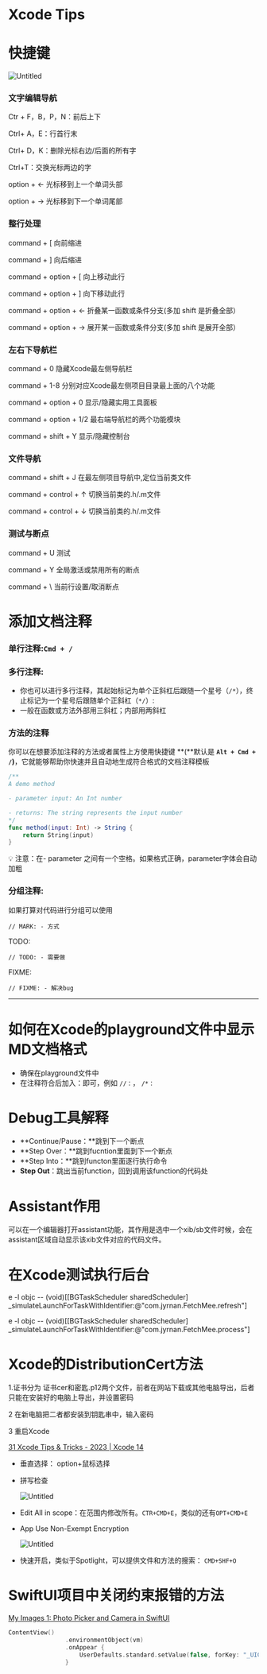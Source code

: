# Xcode Tips

# 快捷键

![Untitled](Xcode%20Tips%20c99b37f359224b9db210991066f51222/Untitled.png)

### 文字编辑导航

Ctr + F，B，P，N：前后上下

Ctrl+ A，E：行首行末

Ctrl+ D，K：删除光标右边/后面的所有字

Ctrl+T：交换光标两边的字

option + ← 光标移到上一个单词头部

option + → 光标移到下一个单词尾部

### 整行处理

command + [ 向前缩进

command + ] 向后缩进

command + option + [ 向上移动此行

command + option + ] 向下移动此行

command + option + ← 折叠某一函数或条件分支(多加 shift 是折叠全部）

command + option + → 展开某一函数或条件分支(多加 shift 是展开全部）

### 左右下导航栏

command + 0 隐藏Xcode最左侧导航栏

command + 1-8 分别对应Xcode最左侧项目目录最上面的八个功能

command + option + 0 显示/隐藏实用工具面板

command + option + 1/2 最右端导航栏的两个功能模块

command + shift + Y 显示/隐藏控制台

### 文件导航

command + shift + J 在最左侧项目导航中,定位当前类文件

command + control + ↑ 切换当前类的.h/.m文件

command + control + ↓ 切换当前类的.h/.m文件

### 测试与断点

command + U 测试

command + Y 全局激活或禁用所有的断点

command + \ 当前行设置/取消断点

# **添加文档注释**

### 单行注释:**`Cmd + /`**

### 多行注释:

- 你也可以进行多行注释，其起始标记为单个正斜杠后跟随一个星号（`/*`），终止标记为一个星号后跟随单个正斜杠（`*/`）:
- 一般在函数或方法外部用三斜杠；内部用两斜杠

### 方法的注释

你可以在想要添加注释的方法或者属性上方使用快捷键 **(**默认是 **`Alt + Cmd + /`)**，它就能够帮助你快速并且自动地生成符合格式的文档注释模板

```swift
/**
A demo method

- parameter input: An Int number

- returns: The string represents the input number
*/
func method(input: Int) -> String {
    return String(input)
}
```

<aside>
💡 注意：在- parameter 之间有一个空格。如果格式正确，parameter字体会自动加粗

</aside>

### 分组注释:

如果打算对代码进行分组可以使用

 `// MARK: - 方式`

TODO:

`// TODO: - 需要做`

FIXME:

`// FIXME: - 解决bug`

---

# 如何在Xcode的playground文件中显示MD文档格式

- 确保在playground文件中
- 在注释符合后加入：即可，例如 `//：`， `/*：`

# Debug工具解释

- **Continue/Pause：**跳到下一个断点
- **Step Over：**跳到fucntion里面到下一个断点
- **Step Into：**跳到functon里面逐行执行命令
- **Step Out**：跳出当前function，回到调用该function的代码处

# Assistant作用

可以在一个编辑器打开assistant功能，其作用是选中一个xib/sb文件时候，会在assistant区域自动显示该xib文件对应的代码文件。

# **在Xcode测试执行后台**

e -l objc -- (void)[[BGTaskScheduler sharedScheduler] _simulateLaunchForTaskWithIdentifier:@"com.jyrnan.FetchMee.refresh"]

e -l objc -- (void)[[BGTaskScheduler sharedScheduler] _simulateLaunchForTaskWithIdentifier:@"com.jyrnan.FetchMee.process"]

# **Xcode的DistributionCert方法**

1.证书分为 证书cer和密匙.p12两个文件，前者在网站下载或其他电脑导出，后者只能在安装好的电脑上导出，并设置密码

2 在新电脑把二者都安装到钥匙串中，输入密码

3 重启Xcode

[31 Xcode Tips & Tricks - 2023 | Xcode 14](https://www.youtube.com/watch?v=40imnmzsmxk)

- 垂直选择： option+鼠标选择
- 拼写检查
    
    ![Untitled](Xcode%20Tips%20c99b37f359224b9db210991066f51222/Untitled%201.png)
    
- Edit All in scope：在范围内修改所有。`CTR+CMD+E`，类似的还有`OPT+CMD+E`
- App Use Non-Exempt Encryption
    
    ![Untitled](Xcode%20Tips%20c99b37f359224b9db210991066f51222/Untitled%202.png)
    
- 快速开启，类似于Spotlight，可以提供文件和方法的搜索： `CMD+SHF+O`

# SwiftUI项目中关闭约束报错的方法

[My Images 1:  Photo Picker and Camera in SwiftUI](https://www.youtube.com/watch?v=yMC16EZHwZU&list=PLBn01m5Vbs4DNdXMfXKpY7WS0S5CAg7NI)

```swift
ContentView()
                .environmentObject(vm)
                .onAppear {
                    UserDefaults.standard.setValue(false, forKey: "_UIConstraintBasedLayoutLogUnsatisfiable")
                }
```